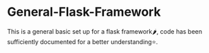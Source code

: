 # General-Flask-Framework
This is a general basic set up for a flask framework:hot_pepper:, code has been sufficiently documented for a better understanding:star:.
